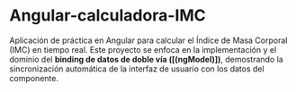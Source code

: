 # Angular-calculadora-IMC
Aplicación de práctica en Angular para calcular el Índice de Masa Corporal (IMC) en tiempo real.  Este proyecto se enfoca en la implementación y el dominio del **binding de datos de doble vía ([(ngModel)])**, demostrando la sincronización automática de la interfaz de usuario con los datos del componente. 
